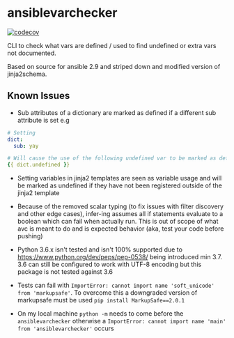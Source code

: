 # ansiblevarchecker

[![codecov](https://codecov.io/gh/KlutzyBubbles/ansible-var-checker/branch/main/graph/badge.svg?token=NKQROPA7NT)](https://codecov.io/gh/KlutzyBubbles/ansible-var-checker)

CLI to check what vars are defined / used to find undefined or extra vars not documented.

Based on source for ansible 2.9 and striped down and modified version of jinja2schema.

## Known Issues

- Sub attributes of a dictionary are marked as defined if a different sub attribute is set e.g

```yaml
# Setting
dict:
  sub: yay

# Will cause the use of the following undefined var to be marked as defined
{{ dict.undefined }}
```

- Setting variables in jinja2 templates are seen as variable usage and will be marked as undefined if they have not been registered outside of the jinja2 template

- Because of the removed scalar typing (to fix issues with filter discovery and other edge cases), infer-ing assumes all if statements evaluate to a boolean which can fail when actually run. This is out of scope of what avc is meant to do and is expected behavior (aka, test your code before pushing)

- Python 3.6.x isn't tested and isn't 100% supported due to https://www.python.org/dev/peps/pep-0538/ being introduced min 3.7. 3.6 can still be configured to work with UTF-8 encoding but this package is not tested against 3.6

- Tests can fail with `ImportError: cannot import name 'soft_unicode' from 'markupsafe'`. To overcome this a downgraded version of markupsafe must be used `pip install MarkupSafe==2.0.1`

- On my local machine `python -m` needs to come before the `ansiblevarchecker` otherwise a `ImportError: cannot import name 'main' from 'ansiblevarchecker'` occurs
